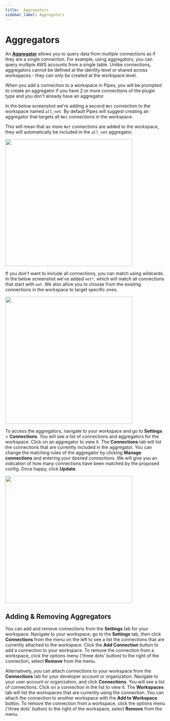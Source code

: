 ```yaml
---
title:  Aggregators
sidebar_label: Aggregators
---
```



#  Aggregators
An **[Aggregator](https://steampipe.io/docs/managing/connections#using-aggregators)** allows you to query data from *multiple* connections as if they are a single connection. For example, using aggregators, you can query multiple AWS accounts from a single table.  Unlike connections, aggregators cannot be defined at the identity level or shared across workspaces - they can only be created at the workspace level.

When you add a connection to a workspace in Pipes, you will be prompted to create an aggregator if you have 2 or more connections of the plugin type and you don't already have an aggregator.

In the below screenshot we're adding a second `Net` connection to the workspace named `all_net`. By default Pipes will suggest creating an aggregator that targets all `Net` connections in the workspace.

This will mean that as more `Net` connections are added to the workspace, they will automatically be included in the `all_net` aggregator.

<img src="/images/docs/pipes/cloud-connections-create-aggregator.png" width="400pt"/>
<br />

If you don't want to include all connections, you can match using wildcards. In the below screenshot we've added `net*`, which will match all connections that start with `net`. We also allow you to choose from the existing connections in the workspace to target specific ones.  

<img src="/images/docs/pipes/cloud-connections-match-aggregator.png" width="400pt"/>
<br />

To access the aggregators, navigate to your workspace and go to **Settings** > **Connections**. You will see a list of connections and aggregators for the workspace. Click on an aggregator to view it. The **Connections** tab will list the connections that are currently included in the aggregator. You can change the matching rules of the aggregator by clicking **Manage connections** and entering your desired connections. We will give you an indication of how many connections have been matched by the proposed config. Once happy, click **Update**.

<img src="/images/docs/pipes/cloud-connections-edit-aggregator.png" width="400pt"/>
<br />


## Adding & Removing Aggregators


You can add and remove connections from the **Settings** tab for your workspace.
Navigate to your workspace, go to the **Settings** tab, then click
**Connections** from the menu on the left to see a list the connections that are
currently attached to the workspace. Click the **Add Connection** button to add
a connection to your workspace. To remove the connection from a workspace, click
the options menu ('three dots' button) to
the right of the connection, select **Remove** from the menu.

Alternatively, you can attach connections to your workspace from the
**Connections** tab for your developer account or organization. Navigate to your user
account or organization, and click **Connections**. You will see a list of
connections. Click on a connection in the list to view it. The **Workspaces**
tab will list the workspaces that are currently using the connection. You can
attach the connection to another workspace with the **Add to Workspace** button.
To remove the connection from a workspace, click the options menu ('three dots' button) to the right of the workspace,
select **Remove** from the menu.


